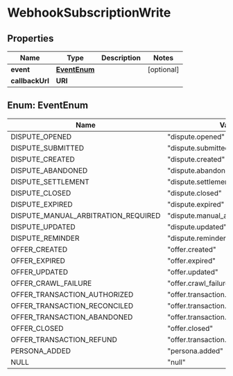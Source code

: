 

# WebhookSubscriptionWrite



## Properties

| Name | Type | Description | Notes |
|------------ | ------------- | ------------- | -------------|
|**event** | [**EventEnum**](#EventEnum) |  |  [optional] |
|**callbackUrl** | **URI** |  |  |



## Enum: EventEnum

| Name | Value |
|---- | -----|
| DISPUTE_OPENED | &quot;dispute.opened&quot; |
| DISPUTE_SUBMITTED | &quot;dispute.submitted&quot; |
| DISPUTE_CREATED | &quot;dispute.created&quot; |
| DISPUTE_ABANDONED | &quot;dispute.abandoned&quot; |
| DISPUTE_SETTLEMENT | &quot;dispute.settlement&quot; |
| DISPUTE_CLOSED | &quot;dispute.closed&quot; |
| DISPUTE_EXPIRED | &quot;dispute.expired&quot; |
| DISPUTE_MANUAL_ARBITRATION_REQUIRED | &quot;dispute.manual_arbitration_required&quot; |
| DISPUTE_UPDATED | &quot;dispute.updated&quot; |
| DISPUTE_REMINDER | &quot;dispute.reminder&quot; |
| OFFER_CREATED | &quot;offer.created&quot; |
| OFFER_EXPIRED | &quot;offer.expired&quot; |
| OFFER_UPDATED | &quot;offer.updated&quot; |
| OFFER_CRAWL_FAILURE | &quot;offer.crawl_failure&quot; |
| OFFER_TRANSACTION_AUTHORIZED | &quot;offer.transaction.authorized&quot; |
| OFFER_TRANSACTION_RECONCILED | &quot;offer.transaction.reconciled&quot; |
| OFFER_TRANSACTION_ABANDONED | &quot;offer.transaction.abandoned&quot; |
| OFFER_CLOSED | &quot;offer.closed&quot; |
| OFFER_TRANSACTION_REFUND | &quot;offer.transaction.refund&quot; |
| PERSONA_ADDED | &quot;persona.added&quot; |
| NULL | &quot;null&quot; |



